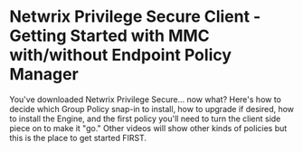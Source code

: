 # Netwrix Privilege Secure Client - Getting Started with MMC with/without Endpoint Policy Manager

You've downloaded Netwrix Privilege Secure... now what? Here's how to decide which Group Policy
snap-in to install, how to upgrade if desired, how to install the Engine, and the first policy
you'll need to turn the client side piece on to make it "go." Other videos will show other kinds of
policies but this is the place to get started FIRST.
